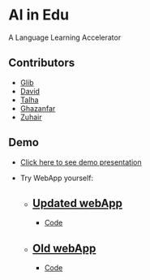 ﻿
# AI in Edu

A Language Learning Accelerator 

## Contributors

- [Glib](https://github.com/gskrypka)
- [David]()
- [Talha](https://github.com/Talha-Here)
- [Ghazanfar](https://github.com/gak92)
- [Zuhair](https://github.com/ZuhairKhan123)

## Demo

- [Click here to see demo presentation](https://drive.google.com/file/d/1G4uyw-Yz1jRES8Sqsnwu3zpoAAfZEANt/view)

- Try WebApp yourself: 

    - [Updated webApp](https://aiinedu.streamlit.app/)
        -
        - [Code](https://github.com/gskrypka/aiinedu)
    - [Old webApp](https://ai-in-edu-lang.streamlit.app/)
        -
        - [Code](https://github.com/Talha-Here/AI-in-Edu)




